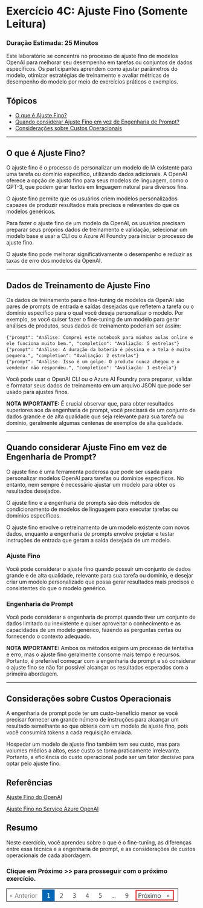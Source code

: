 # Exercício 4C: Ajuste Fino (Somente Leitura)

### Duração Estimada: 25 Minutos

Este laboratório se concentra no processo de ajuste fino de modelos OpenAI para melhorar seu desempenho em tarefas ou conjuntos de dados específicos. Os participantes aprendem como ajustar parâmetros do modelo, otimizar estratégias de treinamento e avaliar métricas de desempenho do modelo por meio de exercícios práticos e exemplos.

## Tópicos

- [O que é Ajuste Fino?](#o-que-e-ajuste-fino)
- [Quando considerar Ajuste Fino em vez de Engenharia de Prompt?](#quando-voce-consideraria-ajuste-fino-vs-engenharia-de-prompt)
- [Considerações sobre Custos Operacionais](#considerações-sobre-custos-operacionais)

---
## O que é Ajuste Fino?

O ajuste fino é o processo de personalizar um modelo de IA existente para uma tarefa ou domínio específico, utilizando dados adicionais. A OpenAI oferece a opção de ajusto fino para seus modelos de linguagem, como o GPT-3, que podem gerar textos em linguagem natural para diversos fins.

O ajuste fino permite que os usuários criem modelos personalizados capazes de produzir resultados mais precisos e relevantes do que os modelos genéricos.

Para fazer o ajuste fino de um modelo da OpenAI, os usuários precisam preparar seus próprios dados de treinamento e validação, selecionar um modelo base e usar a CLI ou o Azure AI Foundry para iniciar o processo de ajuste fino.

O ajuste fino pode melhorar significativamente o desempenho e reduzir as taxas de erro dos modelos da OpenAI.

---
## Dados de Treinamento de Ajuste Fino

Os dados de treinamento para o fine-tuning de modelos da OpenAI são pares de prompts de entrada e saídas desejadas que refletem a tarefa ou o domínio específico para o qual você deseja personalizar o modelo. Por exemplo, se você quiser fazer o fine-tuning de um modelo para gerar análises de produtos, seus dados de treinamento poderiam ser assim:

```
{"prompt": "Análise: Comprei este notebook para minhas aulas online e ele funciona muito bem.", "completion": "Avaliação: 5 estrelas"}
{"prompt": "Análise: A duração da bateria é péssima e a tela é muito pequena.", "completion": "Avaliação: 2 estrelas"}
{"prompt": "Análise: Isso é um golpe. O produto nunca chegou e o vendedor não respondeu.", "completion": "Avaliação: 1 estrela"}
```

Você pode usar o OpenAI CLI ou o Azure AI Foundry para preparar, validar e formatar seus dados de treinamento em um arquivo JSON que pode ser usado para ajustes finos.

**NOTA IMPORTANTE:**
É crucial observar que, para obter resultados superiores aos da engenharia de prompt, você precisará de um conjunto de dados grande e de alta qualidade que seja relevante para sua tarefa ou domínio, geralmente algumas centenas de exemplos de alta qualidade.

---
## Quando considerar Ajuste Fino em vez de Engenharia de Prompt?

O ajuste fino é uma ferramenta poderosa que pode ser usada para personalizar modelos OpenAI para tarefas ou domínios específicos. No entanto, nem sempre é necessário ajustar um modelo para obter os resultados desejados.

O ajuste fino e a engenharia de prompts são dois métodos de condicionamento de modelos de linguagem para executar tarefas ou domínios específicos.

O ajuste fino envolve o retreinamento de um modelo existente com novos dados, enquanto a engenharia de prompts envolve projetar e testar instruções de entrada que geram a saída desejada de um modelo.

### Ajuste Fino

Você pode considerar o ajuste fino quando possuir um conjunto de dados grande e de alta qualidade, relevante para sua tarefa ou domínio, e desejar criar um modelo personalizado que possa gerar resultados mais precisos e consistentes do que o modelo genérico.

### Engenharia de Prompt

Você pode considerar a engenharia de prompt quando tiver um conjunto de dados limitado ou inexistente e quiser aproveitar o conhecimento e as capacidades de um modelo genérico, fazendo as perguntas certas ou fornecendo o contexto adequado.

**NOTA IMPORTANTE:**  Ambos os métodos exigem um processo de tentativa e erro, mas o ajuste fino geralmente consome mais tempo e recursos. Portanto, é preferível começar com a engenharia de prompt e só considerar o ajuste fino se não for possível alcançar os resultados esperados com a primeira abordagem.

---
## Considerações sobre Custos Operacionais

A engenharia de prompt pode ter um custo-benefício menor se você precisar fornecer um grande número de instruções para alcançar um resultado semelhante ao que obteria com um modelo de ajuste fino, pois você consumirá tokens a cada requisição enviada.

Hospedar um modelo de ajuste fino também tem seu custo, mas para volumes médios a altos, esse custo se torna praticamente irrelevante. Portanto, a eficiência do custo operacional pode ser um fator decisivo para optar pelo ajuste fino.

## Referências

[Ajuste Fino do OpenAI](https://platform.openai.com/docs/guides/fine-tuning)

[Ajuste Fino no Serviço Azure OpenAI](https://learn.microsoft.com/en-us/azure/cognitive-services/openai/how-to/fine-tuning?pivots=programming-language-studio)

## Resumo

Neste exercício, você aprendeu sobre o que é o fine-tuning, as diferenças entre essa técnica e a engenharia de prompt, e as considerações de custos operacionais de cada abordagem.

### Clique em **Próximo >>** para prosseguir com o próximo exercício.

![](../natural_language_query/images/30-7-25-g5.png)
